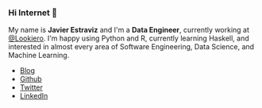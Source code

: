 ### Hi Internet 🖖

My name is **Javier Estraviz** and I'm a **Data Engineer**, currently working at [@Lookiero](https://lookiero.com/). I'm happy using Python and R, currently learning Haskell, and interested in almost every area of Software Engineering, Data Science, and Machine Learning.

* [Blog](https://estraviz.github.io/)
* [Github](https://github.com/estraviz/)
* [Twitter](https://twitter.com/estraviz)
* [LinkedIn](https://www.linkedin.com/in/javierestraviz/)
